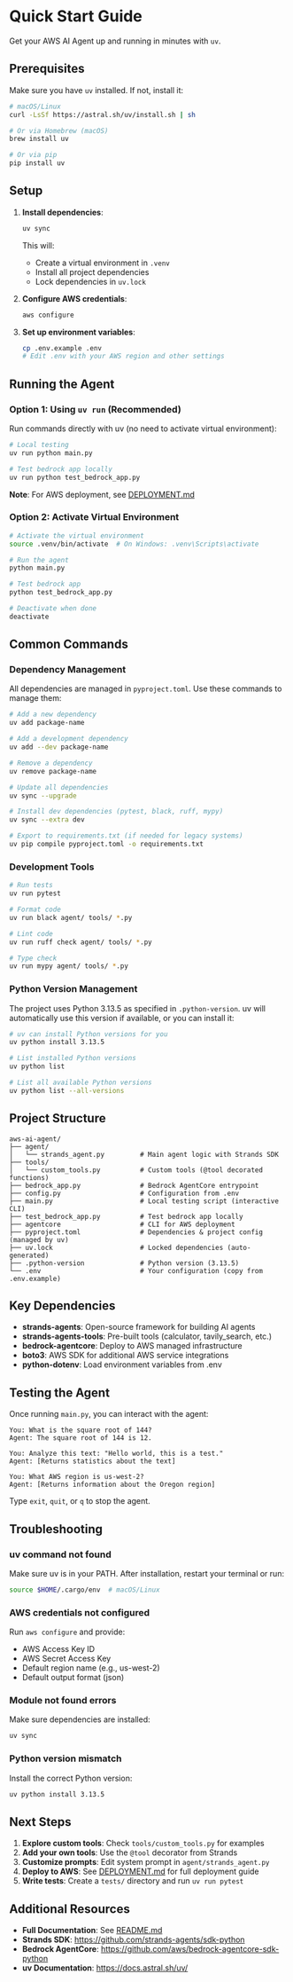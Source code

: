 # Quick Start Guide

Get your AWS AI Agent up and running in minutes with `uv`.

## Prerequisites

Make sure you have `uv` installed. If not, install it:

```bash
# macOS/Linux
curl -LsSf https://astral.sh/uv/install.sh | sh

# Or via Homebrew (macOS)
brew install uv

# Or via pip
pip install uv
```

## Setup

1. **Install dependencies**:
   ```bash
   uv sync
   ```

   This will:
   - Create a virtual environment in `.venv`
   - Install all project dependencies
   - Lock dependencies in `uv.lock`

2. **Configure AWS credentials**:
   ```bash
   aws configure
   ```

3. **Set up environment variables**:
   ```bash
   cp .env.example .env
   # Edit .env with your AWS region and other settings
   ```

## Running the Agent

### Option 1: Using `uv run` (Recommended)

Run commands directly with uv (no need to activate virtual environment):

```bash
# Local testing
uv run python main.py

# Test bedrock app locally
uv run python test_bedrock_app.py
```

**Note**: For AWS deployment, see [DEPLOYMENT.md](DEPLOYMENT.md)

### Option 2: Activate Virtual Environment

```bash
# Activate the virtual environment
source .venv/bin/activate  # On Windows: .venv\Scripts\activate

# Run the agent
python main.py

# Test bedrock app
python test_bedrock_app.py

# Deactivate when done
deactivate
```

## Common Commands

### Dependency Management

All dependencies are managed in `pyproject.toml`. Use these commands to manage them:

```bash
# Add a new dependency
uv add package-name

# Add a development dependency
uv add --dev package-name

# Remove a dependency
uv remove package-name

# Update all dependencies
uv sync --upgrade

# Install dev dependencies (pytest, black, ruff, mypy)
uv sync --extra dev

# Export to requirements.txt (if needed for legacy systems)
uv pip compile pyproject.toml -o requirements.txt
```

### Development Tools

```bash
# Run tests
uv run pytest

# Format code
uv run black agent/ tools/ *.py

# Lint code
uv run ruff check agent/ tools/ *.py

# Type check
uv run mypy agent/ tools/ *.py
```

### Python Version Management

The project uses Python 3.13.5 as specified in `.python-version`. uv will automatically use this version if available, or you can install it:

```bash
# uv can install Python versions for you
uv python install 3.13.5

# List installed Python versions
uv python list

# List all available Python versions
uv python list --all-versions
```

## Project Structure

```
aws-ai-agent/
├── agent/
│   └── strands_agent.py         # Main agent logic with Strands SDK
├── tools/
│   └── custom_tools.py          # Custom tools (@tool decorated functions)
├── bedrock_app.py               # Bedrock AgentCore entrypoint
├── config.py                    # Configuration from .env
├── main.py                      # Local testing script (interactive CLI)
├── test_bedrock_app.py          # Test bedrock app locally
├── agentcore                    # CLI for AWS deployment
├── pyproject.toml               # Dependencies & project config (managed by uv)
├── uv.lock                      # Locked dependencies (auto-generated)
├── .python-version              # Python version (3.13.5)
└── .env                         # Your configuration (copy from .env.example)
```

## Key Dependencies

- **strands-agents**: Open-source framework for building AI agents
- **strands-agents-tools**: Pre-built tools (calculator, tavily_search, etc.)
- **bedrock-agentcore**: Deploy to AWS managed infrastructure
- **boto3**: AWS SDK for additional AWS service integrations
- **python-dotenv**: Load environment variables from .env

## Testing the Agent

Once running `main.py`, you can interact with the agent:

```
You: What is the square root of 144?
Agent: The square root of 144 is 12.

You: Analyze this text: "Hello world, this is a test."
Agent: [Returns statistics about the text]

You: What AWS region is us-west-2?
Agent: [Returns information about the Oregon region]
```

Type `exit`, `quit`, or `q` to stop the agent.

## Troubleshooting

### uv command not found
Make sure uv is in your PATH. After installation, restart your terminal or run:
```bash
source $HOME/.cargo/env  # macOS/Linux
```

### AWS credentials not configured
Run `aws configure` and provide:
- AWS Access Key ID
- AWS Secret Access Key
- Default region name (e.g., us-west-2)
- Default output format (json)

### Module not found errors
Make sure dependencies are installed:
```bash
uv sync
```

### Python version mismatch
Install the correct Python version:
```bash
uv python install 3.13.5
```

## Next Steps

1. **Explore custom tools**: Check `tools/custom_tools.py` for examples
2. **Add your own tools**: Use the `@tool` decorator from Strands
3. **Customize prompts**: Edit system prompt in `agent/strands_agent.py`
4. **Deploy to AWS**: See [DEPLOYMENT.md](DEPLOYMENT.md) for full deployment guide
5. **Write tests**: Create a `tests/` directory and run `uv run pytest`

## Additional Resources

- **Full Documentation**: See [README.md](README.md)
- **Strands SDK**: https://github.com/strands-agents/sdk-python
- **Bedrock AgentCore**: https://github.com/aws/bedrock-agentcore-sdk-python
- **uv Documentation**: https://docs.astral.sh/uv/
